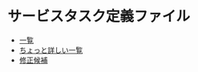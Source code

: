 # サービスタスク定義ファイル

- [一覧](https://questetra.github.io/addon/list)
- [ちょっと詳しい一覧](https://questetra.github.io/addon/list_detail)
- [修正候補](https://questetra.github.io/addon/warn)